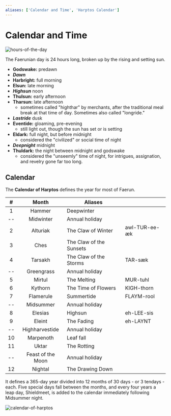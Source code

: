 ```yaml
---
aliases: ['Calendar and Time', 'Harptos Calendar']
---
```

# Calendar and Time

![hours-of-the-day](heist/waterdeep/assets/hours-of-the-day.png#callout)

The Faerunian day is 24 hours long, broken up by the rising and setting sun. 

- **Godswake:** predawn
- ***Dawn***
- **Harbright:** full morning
- **Elsun:** late morning
- ***Highsun*** noon
- **Thulsun:** early afternoon
- **Tharsun:** late afternoon
    - sometimes called "highthar" by merchants, after the traditional meal break at that time of day. Sometimes also called "longride."
- ***Lastride*** dusk
- **Eventide:** gloaming, pre-evening
    - still light out, though the sun has set or is setting
- **Eldark:** full night, but before midnight
    - considered the "civilized" or social time of night
- ***Deepnight*** midnight
- **Thuldark:** the night between midnight and godswake
    - considered the "unseemly" time of night, for intrigues, assignation, and revelry gone far too long.



## Calendar

The **Calendar of Harptos** defines the year for most of Faerun. 

| #  | Month             | Aliases                 |  | 
|:--:|:-----------------:| ------------------------|--|
| 1  | Hammer            | Deepwinter              |  |
| -- | Midwinter         | Annual holiday          |  |
| 2  | Alturiak          | The Claw of Winter      | awl-TUR-ee-æk |
| 3  | Ches              | The Claw of the Sunsets |  |
| 4  | Tarsakh           | The Claw of the Storms  | TAR-sæk |
| -- | Greengrass        | Annual holiday          |  |
| 5  | Mirtul            | The Melting             | MUR-tuhl |
| 6  | Kythorn           | The Time of Flowers     | KIGH-thorn |
| 7  | Flamerule         | Summertide              | FLAYM-rool |
| -- | Midsummer         | Annual holiday          |  |
| 8  | Elesias           | Highsun                 | eh-LEE-sis |
| 9  | Eleint            | The Fading              | eh-LAYNT |
| -- | Highharvestide    | Annual holiday          |  |
| 10 | Marpenoth         | Leaf fall               |  |
| 11 | Uktar             | The Rotting             |  |
| -- | Feast of the Moon | Annual holiday          |  |
| 12 | Nightal           | The Drawing Down        |  |

It defines a 365-day year divided into 12 months of 30 days - or 3 tendays - each. Five special days fall between the months, and every four years a leap day, Shieldmeet, is added to the calendar immediately following Midsummer night.

![calendar-of-harptos](assets/attachments/calendar-of-harptos.jpg)